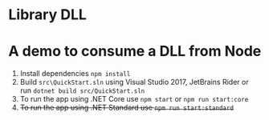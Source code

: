 # Library DLL

# A demo to consume a DLL from Node

1. Install dependencies `npm install`
2. Build `src\QuickStart.sln` using Visual Studio 2017, JetBrains Rider or run `dotnet build src/QuickStart.sln`
3. To run the app using .NET Core use `npm start` or `npm run start:core`
4. ~~To run the app using .NET Standard use `npm run start:standard`~~
